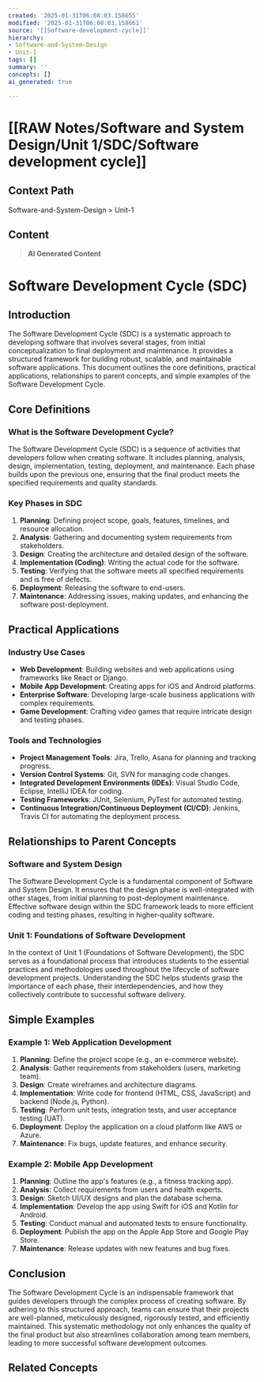 ```yaml
---
created: '2025-01-31T06:08:03.158655'
modified: '2025-01-31T06:08:03.158661'
source: '[[Software-development-cycle]]'
hierarchy:
- Software-and-System-Design
- Unit-1
tags: []
summary: ''
concepts: []
ai_generated: true

---
```


# [[RAW Notes/Software and System Design/Unit 1/SDC/Software development cycle]]

## Context Path
Software-and-System-Design > Unit-1

## Content
> **AI Generated Content**
 # Software Development Cycle (SDC)

## Introduction

The Software Development Cycle (SDC) is a systematic approach to developing software that involves several stages, from initial conceptualization to final deployment and maintenance. It provides a structured framework for building robust, scalable, and maintainable software applications. This document outlines the core definitions, practical applications, relationships to parent concepts, and simple examples of the Software Development Cycle.

## Core Definitions

### What is the Software Development Cycle?

The Software Development Cycle (SDC) is a sequence of activities that developers follow when creating software. It includes planning, analysis, design, implementation, testing, deployment, and maintenance. Each phase builds upon the previous one, ensuring that the final product meets the specified requirements and quality standards.

### Key Phases in SDC

1. **Planning**: Defining project scope, goals, features, timelines, and resource allocation.
2. **Analysis**: Gathering and documenting system requirements from stakeholders.
3. **Design**: Creating the architecture and detailed design of the software.
4. **Implementation (Coding)**: Writing the actual code for the software.
5. **Testing**: Verifying that the software meets all specified requirements and is free of defects.
6. **Deployment**: Releasing the software to end-users.
7. **Maintenance**: Addressing issues, making updates, and enhancing the software post-deployment.

## Practical Applications

### Industry Use Cases

- **Web Development**: Building websites and web applications using frameworks like React or Django.
- **Mobile App Development**: Creating apps for iOS and Android platforms.
- **Enterprise Software**: Developing large-scale business applications with complex requirements.
- **Game Development**: Crafting video games that require intricate design and testing phases.

### Tools and Technologies

- **Project Management Tools**: Jira, Trello, Asana for planning and tracking progress.
- **Version Control Systems**: Git, SVN for managing code changes.
- **Integrated Development Environments (IDEs)**: Visual Studio Code, Eclipse, IntelliJ IDEA for coding.
- **Testing Frameworks**: JUnit, Selenium, PyTest for automated testing.
- **Continuous Integration/Continuous Deployment (CI/CD)**: Jenkins, Travis CI for automating the deployment process.

## Relationships to Parent Concepts

### Software and System Design

The Software Development Cycle is a fundamental component of Software and System Design. It ensures that the design phase is well-integrated with other stages, from initial planning to post-deployment maintenance. Effective software design within the SDC framework leads to more efficient coding and testing phases, resulting in higher-quality software.

### Unit 1: Foundations of Software Development

In the context of Unit 1 (Foundations of Software Development), the SDC serves as a foundational process that introduces students to the essential practices and methodologies used throughout the lifecycle of software development projects. Understanding the SDC helps students grasp the importance of each phase, their interdependencies, and how they collectively contribute to successful software delivery.

## Simple Examples

### Example 1: Web Application Development

1. **Planning**: Define the project scope (e.g., an e-commerce website).
2. **Analysis**: Gather requirements from stakeholders (users, marketing team).
3. **Design**: Create wireframes and architecture diagrams.
4. **Implementation**: Write code for frontend (HTML, CSS, JavaScript) and backend (Node.js, Python).
5. **Testing**: Perform unit tests, integration tests, and user acceptance testing (UAT).
6. **Deployment**: Deploy the application on a cloud platform like AWS or Azure.
7. **Maintenance**: Fix bugs, update features, and enhance security.

### Example 2: Mobile App Development

1. **Planning**: Outline the app's features (e.g., a fitness tracking app).
2. **Analysis**: Collect requirements from users and health experts.
3. **Design**: Sketch UI/UX designs and plan the database schema.
4. **Implementation**: Develop the app using Swift for iOS and Kotlin for Android.
5. **Testing**: Conduct manual and automated tests to ensure functionality.
6. **Deployment**: Publish the app on the Apple App Store and Google Play Store.
7. **Maintenance**: Release updates with new features and bug fixes.

## Conclusion

The Software Development Cycle is an indispensable framework that guides developers through the complex process of creating software. By adhering to this structured approach, teams can ensure that their projects are well-planned, meticulously designed, rigorously tested, and efficiently maintained. This systematic methodology not only enhances the quality of the final product but also streamlines collaboration among team members, leading to more successful software development outcomes.

## Related Concepts
